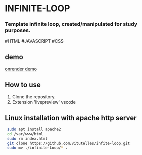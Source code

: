 # INFINITE-LOOP

### Template infinite loop, created/manipulated for study purposes.

#HTML
#JAVASCRIPT
#CSS

## demo 

[onrender demo](https://infite-loop.onrender.com/)

## How to use

1. Clone the repository.
2. Extension 'livepreview' vscode


## Linux installation with apache http server
```bash
 sudo apt install apache2
 cd /var/www/html
 sudo rm index.html
 git clone https://github.com/vitutelles/infite-loop.git
 sudo mv ./infinite-Loop/* .
```